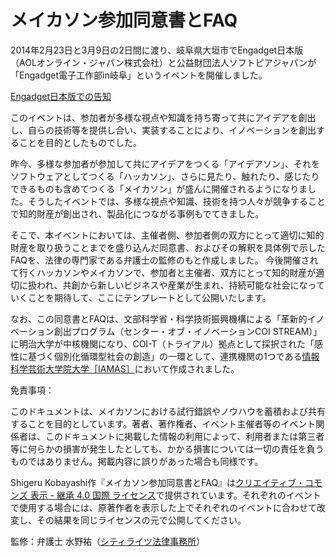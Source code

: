 # メイカソン参加同意書とFAQ

2014年2月23日と3月9日の2日間に渡り、岐阜県大垣市でEngadget日本版（AOLオンライン・ジャパン株式会社）と公益財団法人ソフトピアジャパンが「Engadget電子工作部in岐阜」というイベントを開催しました。

[Engadget日本版での告知](http://japanese.engadget.com/2014/01/29/2/)

このイベントは、参加者が多様な視点や知識を持ち寄って共にアイデアを創出し、自らの技術等を提供し合い、実装することにより、イノベーションを創出することを目的としたものでした。

昨今、多様な参加者が参加して共にアイデアをつくる「アイデアソン」、それをソフトウェアとしてつくる「ハッカソン」、さらに見たり、触れたり、感じたりできるものも含めてつくる「メイカソン」が盛んに開催されるようになりました。そうしたイベントでは、多様な視点や知識、技術を持つ人々が競争することで知的財産が創出され、製品化につながる事例もでてきました。

そこで、本イベントにおいては、主催者側、参加者側の双方にとって適切に知的財産を取り扱うことまでを盛り込んだ同意書、およびその解釈を具体例で示したFAQを、法律の専門家である弁護士の監修のもと作成しました。
今後開催されて行くハッカソンやメイカソンで、参加者と主催者、双方にとって知的財産が適切に扱われ、共創から新しいビジネスや産業が生まれ、持続可能な社会になっていくことを期待して、ここにテンプレートとして公開いたします。

なお、この同意書とFAQは、文部科学省・科学技術振興機構による「革新的イノベーション創出プログラム（センター・オブ・イノベーションCOI STREAM）」に明治大学が中核機関になり、COI-T（トライアル）拠点として採択された「感性に基づく個別化循環型社会の創造」の一環として、連携機関の1つである[情報科学芸術大学院大学［IAMAS］](http://www.iamas.ac.jp)において作成されました。

免責事項：

このドキュメントは、メイカソンにおける試行錯誤やノウハウを蓄積および共有することを目的としています。著者、著作権者、イベント主催者等のイベント関係者は、このドキュメントに掲載した情報の利用によって、利用者または第三者等に何らかの損害が発生したとしても、かかる損害については一切の責任を負うものではありません。掲載内容に誤りがあった場合も同様です。

Shigeru Kobayashi作『メイカソン参加同意書とFAQ』は[クリエイティブ・コモンズ 表示 - 継承 4.0 国際 ライセンス](http://creativecommons.org/licenses/by-sa/4.0/deed.ja)で提供されています。それぞれのイベントで使用する場合には、原著作者を表示した上でそれぞれのイベントに合わせて改変し、その結果を同じライセンスの元で公開してください。

監修：弁護士 水野祐（[シティライツ法律事務所](http://citylights-lawoffice.tumblr.com)）
